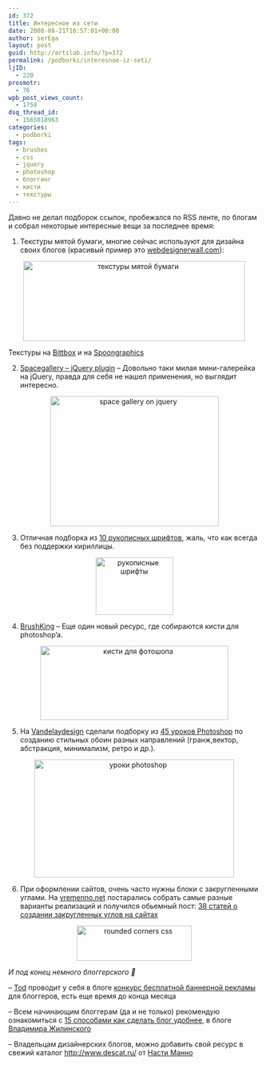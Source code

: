 ```yaml
---
id: 372
title: Интересное из сети
date: 2008-08-21T16:57:01+00:00
author: serEga
layout: post
guid: http://artslab.info/?p=372
permalink: /podborki/interesnoe-iz-seti/
ljID:
  - 220
prosmotr:
  - 76
wpb_post_views_count:
  - 1758
dsq_thread_id:
  - 1565018963
categories:
  - podborki
tags:
  - brushes
  - css
  - jquery
  - photoshop
  - блоггинг
  - кисти
  - текстуры
---
```

Давно не делал подборок ссылок, пробежался по RSS ленте, по блогам и собрал некоторые интересные вещи за последнее время:

1. Текстуры мятой бумаги, многие сейчас используют для дизайна своих блогов (красивый пример это <a href="http://webdesignerwall.com" target="_blank">webdesignerwall.com</a>):

<p style="text-align: center;">
  <img class="aligncenter" style="border: 0pt none;" src="http://clip2net.com/clip/m6048/1219320730-clip-15kb.jpg" alt="текстуры мятой бумаги" width="444" height="160" />
</p>

Текстуры на <a href="http://www.bittbox.com/freebies/free-high-res-grungy-paper-textures/" target="_blank">Bittbox</a> и на <a href="http://www.blog.spoongraphics.co.uk/freebies/5-fantastically-high-res-brown-paper-textures" target="_blank">Spoongraphics</a>

2. <a href="http://eyecon.ro/spacegallery/" target="_blank">Spacegallery &#8211; jQuery plugin</a> &#8211; Довольно таки милая мини-галерейка на jQuery, правда для себя не нашел применения, но выглядит интересно.

<p style="text-align: center;">
  <img class="aligncenter" style="border: 0pt none;" src="http://clip2net.com/clip/m6048/1219325551-clip-17kb.jpg" alt="space gallery on jquery" width="337" height="260" />
</p>

3. Отличная подборка из <a href="http://woork.blogspot.com/2008/08/10-handwritten-fonts-you-cant-miss.html" target="_blank">10 рукописных шрифтов</a>, жаль, что как всегда без поддержки кириллицы.

<p style="text-align: center;">
  <a href="http://artslab.info/wp-content/uploads/handwriting.jpg"><img class="alignnone size-medium wp-image-375" title="handwriting" src="http://artslab.info/wp-content/uploads/handwriting.jpg" alt="рукописные шрифты" width="155" height="115" /></a>
</p>

4. <a href="http://www.brushking.eu/" target="_blank">BrushKing</a> &#8211; Еще один новый ресурс, где собираются кисти для photoshop&#8217;a.

<p style="text-align: center;">
  <img class="aligncenter" style="border: 0pt none ;" src="http://clip2net.com/clip/m6048/1219323476-clip-16kb.jpg" alt="кисти для фотошопа" width="376" height="148" />
</p>

5. На <a href="http://vandelaydesign.com/" target="_blank">Vandelaydesign</a> сделали подборку из <a href="http://vandelaydesign.com/blog/design/photoshop-tutorials-wallpaper/" target="_blank">45 уроков Photoshop</a> по созданию стильных обоин разных направлений (гранж,вектор, абстракция, минимализм, ретро и др.).

<p style="text-align: center;">
  <img class="aligncenter" style="border: 0pt none;" src="http://img379.imageshack.us/img379/2497/photoshopqq0.jpg" alt="уроки photoshop" width="400" height="236" />
</p>

6. При оформлении сайтов, очень часто нужны блоки с закругленными углами. На <a href="http://vremenno.net" target="_blank">vremenno.net</a> постарались собрать самые разные варианты реализаций и получился обьемный пост: <a href="http://vremenno.net/html-css/38-articles-about-creating-rounded-corners/" target="_blank">38 статей о создании закругленных углов на сайтах</a>

<p style="text-align: center;">
  <img class="aligncenter" style="border: 0pt none;" src="http://vremenno.net/files/uploads/corners/main-1.gif" alt="rounded corners css" width="230" height="70" />
</p>

_И под конец немного блоггерского 🙂_

&#8211; <a href="http://tods-blog.com.ua/" target="_blank">Tod</a> проводит у себя в блоге <a href="http://tods-blog.com.ua/my-projects/konkurs-free-banners-ads/" target="_blank">конкурс бесплатной баннерной рекламы</a> для блоггеров, есть еще время до конца месяца

&#8211; Всем начинающим блоггерам (да и не только) рекомендую ознакомиться с <a href="http://zhilinsky.ru/2008/08/11/15-step-4-blog/" target="_blank">15 способами как сделать блог удобнее</a>, в блоге <a href="http://zhilinsky.ru/" target="_blank">Владимира Жилинского</a>

&#8211; Владельцам дизайнерских блогов, можно добавить свой ресурс в свежий каталог <a href="http://www.descat.ru/" target="_blank">http://www.descat.ru/</a> от <a href="http://www.mannodesign.com/katalog-dizajnerskix-blogov-otkryt" target="_blank">Насти Манно</a>